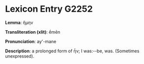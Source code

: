 # Lexicon Entry G2252

**Lemma**: ἤμην

**Transliteration (xlit)**: ḗmēn

**Pronunciation**: ay'-mane

**Description**:
a prolonged form of ἦν; I was:--be, was. (Sometimes unexpressed).
